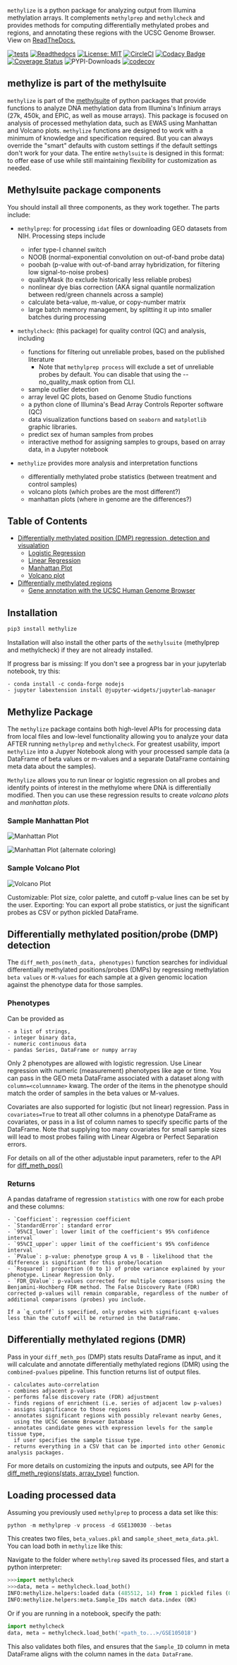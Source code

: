 `methylize` is a python package for analyzing output from Illumina methylation arrays. It complements `methylprep` and `methylcheck` and provides methods for computing differentially methylated probes and regions, and annotating these regions with the UCSC Genome Browser.  View on [ReadTheDocs.](https://life-epigenetics-methylize.readthedocs-hosted.com/en/latest/)

[![tests](https://github.com/FoxoTech/methylize/workflows/tests/badge.svg)](https://github.com/FoxoTech/methylize/actions/workflows/ci.yml) [![Readthedocs](https://readthedocs.com/projects/life-epigenetics-methylize/badge/?version=latest)](https://life-epigenetics-methylize.readthedocs-hosted.com/en/latest/) [![License: MIT](https://img.shields.io/badge/License-MIT-yellow.svg)](https://opensource.org/licenses/MIT) [![CircleCI](https://circleci.com/gh/FoxoTech/methylize/tree/master.svg?style=shield)](https://circleci.com/gh/FoxoTech/methylize/tree/master) [![Codacy Badge](https://app.codacy.com/project/badge/Grade/099d26465bd64c2387afa063810a13e6)](https://www.codacy.com/gh/FoxoTech/methylize/dashboard?utm_source=github.com&amp;utm_medium=referral&amp;utm_content=FOXOBioScience/methylize&amp;utm_campaign=Badge_Grade) [![Coverage Status](https://coveralls.io/repos/github/FoxoTech/methylize/badge.svg?branch=master)](https://coveralls.io/github/FoxoTech/methylize?branch=master) ![PYPI-Downloads](https://img.shields.io/pypi/dm/methylize.svg?label=pypi%20downloads&logo=PyPI&logoColor=white) [![codecov](https://codecov.io/gh/FoxoTech/methylize/branch/master/graph/badge.svg?token=KDV3HHDCTU)](https://codecov.io/gh/FoxoTech/methylize)

## methylize is part of the methylsuite

`methylize` is part of the [methylsuite](https://pypi.org/project/methylsuite/) of python packages that provide functions to analyze DNA methylation data from Illumina's Infinium arrays (27k, 450k, and EPIC, as well as mouse arrays). This package is focused on analysis of processed methylation data, such as EWAS using Manhattan and Volcano plots.
`methylize` functions are designed to work with a minimum of knowledge and specification required. But you can always override the "smart" defaults with custom settings if the default settings don't work for your data. The entire `methylsuite` is designed in this format: to offer ease of use while still maintaining flexibility for customization as needed.

## Methylsuite package components

You should install all three components, as they work together. The parts include:

- `methylprep`: for processing `idat` files or downloading GEO datasets from NIH. Processing steps include
   - infer type-I channel switch
   - NOOB (normal-exponential convolution on out-of-band probe data)
   - poobah (p-value with out-of-band array hybridization, for filtering low signal-to-noise probes)
   - qualityMask (to exclude historically less reliable probes)
   - nonlinear dye bias correction (AKA signal quantile normalization between red/green channels across a sample)
   - calculate beta-value, m-value, or copy-number matrix
   - large batch memory management, by splitting it up into smaller batches during processing

- `methylcheck`: (this package) for quality control (QC) and analysis, including
   - functions for filtering out unreliable probes, based on the published literature
      - Note that `methylprep process` will exclude a set of unreliable probes by default. You can disable that using the --no_quality_mask option from CLI.
   - sample outlier detection
   - array level QC plots, based on Genome Studio functions
   - a python clone of Illumina's Bead Array Controls Reporter software (QC)
   - data visualization functions based on `seaborn` and `matplotlib` graphic libraries.
   - predict sex of human samples from probes
   - interactive method for assigning samples to groups, based on array data, in a Jupyter notebook

- `methylize` provides more analysis and interpretation functions
   - differentially methylated probe statistics (between treatment and control samples)
   - volcano plots (which probes are the most different?)
   - manhattan plots (where in genome are the differences?)

## Table of Contents
- [Differentially methylated position (DMP) regression, detection and visualation](docs/demo_diff_meth_pos.ipynb)
  - [Logistic Regression](docs/methylize_tutorial.html#Differentially-Methylated-Regions-Analysis-with-Binary-Phenotypes)
  - [Linear Regression](docs/methylize_tutorial.html#Differentially-Methylated-Regions-Analysis-with-Continuous-Numeric-Phenotypes)
  - [Manhattan Plot](docs/methylize_tutorial.html#Manhattan-Plots)
  - [Volcano plot](docs/methylize_tutorial.html#Volcano-Plot)
- [Differentially methylated regions](docs/diff_meth_regions.md)
  - [Gene annotation with the UCSC Human Genome Browser](docs/diff_meth_regions.html#gene-annotation-with-ucsc-genome-browser)

## Installation

```python
pip3 install methylize
```

Installation will also install the other parts of the `methylsuite` (methylprep and methylcheck) if they are not already installed.

If progress bar is missing:
    If you don't see a progress bar in your jupyterlab notebook, try this:

    - conda install -c conda-forge nodejs
    - jupyter labextension install @jupyter-widgets/jupyterlab-manager

## Methylize Package

The `methylize` package contains both high-level APIs for processing data from local files and low-level functionality allowing you to analyze your data AFTER running `methylprep` and `methylcheck`. For greatest usability, import `methylize` into a Jupyer Notebook along with your processed sample data (a DataFrame of beta values or m-values and a separate DataFrame containing meta data about the samples).

`Methylize` allows you to run linear or logistic regression on all probes and identify points of interest in the methylome where DNA is differentially modified. Then you can use these regression results to create *volcano plots* and *manhattan plots*.

### Sample Manhattan Plot
![Manhattan Plot](https://github.com/FoxoTech/methylize/blob/master/docs/manhattan_example.png?raw=true)

![Manhattan Plot (alternate coloring)](https://github.com/FoxoTech/methylize/blob/master/docs/manhattan_example2.png?raw=true)

### Sample Volcano Plot
![Volcano Plot](https://github.com/FoxoTech/methylize/blob/master/docs/volcano_example.png?raw=true)

Customizable: Plot size, color palette, and cutoff p-value lines can be set by the user.
Exporting: You can export all probe statistics, or just the significant probes as CSV or python pickled DataFrame.

## Differentially methylated position/probe (DMP) detection

The `diff_meth_pos(meth_data, phenotypes)` function searches for individual differentially methylated positions/probes
(DMPs) by regressing methylation `beta values` or `M-values` for each sample at a given
genomic location against the phenotype data for those samples.

### Phenotypes

Can be provided as

    - a list of strings,
    - integer binary data,
    - numeric continuous data
    - pandas Series, DataFrame or numpy array

Only 2 phenotypes are allowed with logistic regression. Use Linear regression with numeric (measurement) phenotypes like age or time. You can pass in the GEO meta DataFrame associated with a dataset along with `column=<columnname>` kwarg. The order of the items in the phenotype should match the order of samples in the beta values or M-values.

Covariates are also supported for logistic (but not linear) regression. Pass in `covariates=True` to treat all other columns in a phenotype DataFrame as covariates, or pass in a list of column names to specify specific parts of the DataFrame. Note that supplying too many covariates for small sample sizes will lead to most probes failing with Linear Algebra or Perfect Separation errors.

For details on all of the other adjustable input parameters, refer to the API for [diff_meth_pos()](docs/source/modules.html#module-methylize.diff_meth_pos)

### Returns
A pandas dataframe of regression `statistics` with one row for each probe
and these columns:

    - `Coefficient`: regression coefficient
    - `StandardError`: standard error    
    - `95%CI_lower`: lower limit of the coefficient's 95% confidence interval
    - `95%CI_upper`: upper limit of the coefficient's 95% confidence interval
    - `PValue`: p-value: phenotype group A vs B - likelihood that the difference is significant for this probe/location
    - `Rsquared`: proportion (0 to 1) of probe variance explained by your phenotype. Linear Regression Only.
    - `FDR_QValue`: p-values corrected for multiple comparisons using the Benjamini-Hochberg FDR method. The False Discovery Rate (FDR) corrected p-values will remain comparable, regardless of the number of additional comparisons (probes) you include.

    If a `q_cutoff` is specified, only probes with significant q-values less than the cutoff will be returned in the DataFrame.

## Differentially methylated regions (DMR)
Pass in your `diff_meth_pos` (DMP) stats results DataFrame as input, and it will calculate and annotate differentially methylated regions (DMR) using the `combined-pvalues` pipeline. This function returns list of output files.

    - calculates auto-correlation
    - combines adjacent p-values
    - performs false discovery rate (FDR) adjustment
    - finds regions of enrichment (i.e. series of adjacent low p-values)
    - assigns significance to those regions
    - annotates significant regions with possibly relevant nearby Genes,
      using the UCSC Genome Browser Database
    - annotates candidate genes with expression levels for the sample tissue type,
      if user specifies the sample tissue type.
    - returns everything in a CSV that can be imported into other Genomic analysis packages.

For more details on customizing the inputs and outputs, see API for the [diff_meth_regions(stats, array_type)](docs/source/modules.html#module-methylize.diff_meth_regions) function.

## Loading processed data

Assuming you previously used `methylprep` to process a data set like this:

```python
python -m methylprep -v process -d GSE130030 --betas
```

This creates two files, `beta_values.pkl` and `sample_sheet_meta_data.pkl`. You can load both in `methylize` like this:

Navigate to the folder where `methylrep` saved its processed files, and start a python interpreter:
```python
>>>import methylcheck
>>>data, meta = methylcheck.load_both()
INFO:methylize.helpers:loaded data (485512, 14) from 1 pickled files (0.159s)
INFO:methylize.helpers:meta.Sample_IDs match data.index (OK)
```

Or if you are running in a notebook, specify the path:
```python
import methylcheck
data, meta = methylcheck.load_both('<path_to...>/GSE105018')
```

This also validates both files, and ensures that the `Sample_ID` column in meta DataFrame aligns with the column names in the `data DataFrame`.
